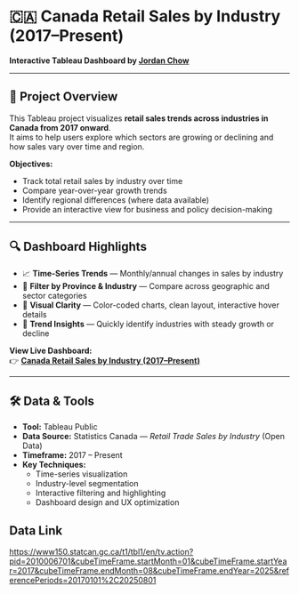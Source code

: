 # 🇨🇦 Canada Retail Sales by Industry (2017–Present)

**Interactive Tableau Dashboard by [Jordan Chow](https://public.tableau.com/app/profile/jordan.chow4539)**  

---

## 🎯 Project Overview  
This Tableau project visualizes **retail sales trends across industries in Canada from 2017 onward**.  
It aims to help users explore which sectors are growing or declining and how sales vary over time and region.  

**Objectives:**  
- Track total retail sales by industry over time  
- Compare year-over-year growth trends  
- Identify regional differences (where data available)  
- Provide an interactive view for business and policy decision-making  

---

## 🔍 Dashboard Highlights  
- 📈 **Time-Series Trends** — Monthly/annual changes in sales by industry  
- 🧭 **Filter by Province & Industry** — Compare across geographic and sector categories  
- 🎨 **Visual Clarity** — Color-coded charts, clean layout, interactive hover details  
- 🔦 **Trend Insights** — Quickly identify industries with steady growth or decline  

**View Live Dashboard:**  
👉 [**Canada Retail Sales by Industry (2017–Present)**](https://public.tableau.com/app/profile/jordan.chow4539/viz/CanadaRetailSalesByIndustryFrom2017/Dashboard1?publish=yes)

---

## 🛠️ Data & Tools  
- **Tool:** Tableau Public  
- **Data Source:** Statistics Canada — *Retail Trade Sales by Industry* (Open Data)  
- **Timeframe:** 2017 – Present  
- **Key Techniques:**  
  - Time-series visualization  
  - Industry-level segmentation  
  - Interactive filtering and highlighting  
  - Dashboard design and UX optimization
 
## Data Link
https://www150.statcan.gc.ca/t1/tbl1/en/tv.action?pid=2010006701&cubeTimeFrame.startMonth=01&cubeTimeFrame.startYear=2017&cubeTimeFrame.endMonth=08&cubeTimeFrame.endYear=2025&referencePeriods=20170101%2C20250801
